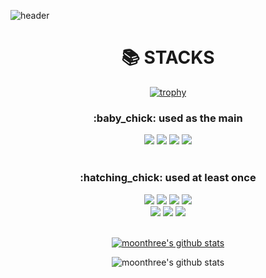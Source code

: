 ![header](https://capsule-render.vercel.app/api?type=waving&color=auto&height=300&section=header&text=Hello%20world,%20I'm%20moonthree!&fontSize=49)

<div align=center>
    <h1>📚 STACKS</h1>
    
[![trophy](https://github-profile-trophy.vercel.app/?username=moonthree)](https://github.com/ryo-ma/github-profile-trophy)

</div>
<div align=center>
    <h3>:baby_chick: used as the main</h3>
    <img src="https://img.shields.io/badge/java-007396?style=for-the-badge&logo=java&logoColor=white">
    <img src="https://img.shields.io/badge/spring-6DB33F?style=for-the-badge&logo=spring&logoColor=white">
    <img src="https://img.shields.io/badge/javascript-F7DF1E?style=for-the-badge&logo=javascript&logoColor=black">  
    <img src="https://img.shields.io/badge/mysql-4479A1?style=for-the-badge&logo=mysql&logoColor=white">
    <br>
    <br>
    <h3>:hatching_chick: used at least once</h3>
    <img src="https://img.shields.io/badge/python-3776AB?style=for-the-badge&logo=python&logoColor=white"> 
    <img src="https://img.shields.io/badge/html5-E34F26?style=for-the-badge&logo=html5&logoColor=white"> 
    <img src="https://img.shields.io/badge/css-1572B6?style=for-the-badge&logo=css3&logoColor=white">  
    <img src="https://img.shields.io/badge/jquery-0769AD?style=for-the-badge&logo=jquery&logoColor=white">
    <br>
    <img src="https://img.shields.io/badge/oracle-F80000?style=for-the-badge&logo=oracle&logoColor=white">
    <img src="https://img.shields.io/badge/github-181717?style=for-the-badge&logo=github&logoColor=white">
    <img src="https://img.shields.io/badge/git-F05032?style=for-the-badge&logo=git&logoColor=white">
</div>

<div align=center>
<br>

[![moonthree's github stats](https://github-readme-stats.vercel.app/api/top-langs/?username=moonthree&show_icons=true&hide_border=true&title_color=004386&icon_color=004386&layout=compact)](https://github.com/moonthree)

![moonthree's github stats](https://github-readme-stats.vercel.app/api?username=moonthree&show_icons=true)

</div>



